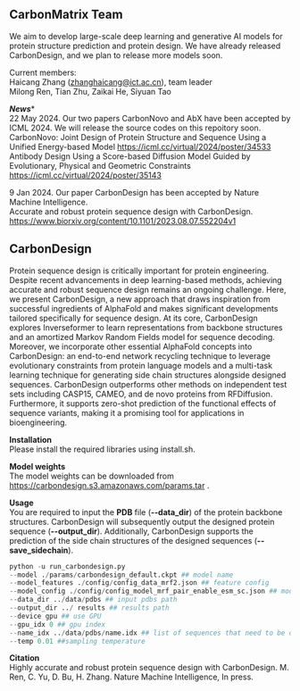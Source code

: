 ## CarbonMatrix Team
We aim to develop large-scale deep learning and generative AI models for protein structure prediction and protein design. We have already released CarbonDesign, and we plan to release more models soon.

Current members:\
Haicang Zhang (zhanghaicang@ict.ac.cn), team leader\
Milong Ren, Tian Zhu, Zaikai He, Siyuan Tao

***News****\
22 May 2024. Our two papers CarbonNovo and AbX have been accepted by ICML 2024. We will release the source codes on this repoitory soon.
CarbonNovo: Joint Design of Protein Structure and Sequence Using a Unified Energy-based Model <https://icml.cc/virtual/2024/poster/34533>  
Antibody Design Using a Score-based Diffusion Model Guided by Evolutionary, Physical and Geometric Constraints <https://icml.cc/virtual/2024/poster/35143>  


9 Jan 2024. Our paper CarbonDesign has been accepted by Nature Machine Intelligence.  
Accurate and robust protein sequence design with CarbonDesign. <https://www.biorxiv.org/content/10.1101/2023.08.07.552204v1> 



## CarbonDesign
Protein sequence design is critically important for protein engineering. Despite recent advancements in deep learning-based methods, achieving accurate and robust sequence design remains an ongoing challenge. Here, we present CarbonDesign, a new approach that draws inspiration from successful ingredients of AlphaFold and makes significant developments tailored specifically for sequence design. At its core, CarbonDesign explores Inverseformer to learn representations from backbone structures and an amortized Markov Random Fields model for sequence decoding. Moreover, we incorporate other essential AlphaFold concepts into CarbonDesign: an end-to-end network recycling technique to leverage evolutionary constraints from protein language models and a multi-task learning technique for generating side chain structures alongside designed sequences. CarbonDesign outperforms other methods on independent test sets including CASP15, CAMEO, and de novo proteins from RFDiffusion. Furthermore, it supports zero-shot prediction of the functional effects of sequence variants, making it a promising tool for applications in bioengineering.

**Installation**\
Please install the required libraries using install.sh.

**Model weights**\
The model weights can be downloaded from <https://carbondesign.s3.amazonaws.com/params.tar> .

**Usage**\
You are required to input the **PDB** file (**--data_dir**) of the protein backbone structures. CarbonDesign will subsequently output the designed protein sequence (**--output_dir**). Additionally, CarbonDesign supports the prediction of the side chain structures of the designed sequences (**--save_sidechain**).
````python
python -u run_carbondesign.py 
--model ./params/carbondesign_default.ckpt ## model name
--model_features ./config/config_data_mrf2.json ## feature config
--model_config ./config/config_model_mrf_pair_enable_esm_sc.json ## model config
--data_dir ../data/pdbs ## input pdbs path
--output_dir ../ results ## results path
--device gpu ## use GPU
--gpu_idx 0 ## gpu index
--name_idx ../data/pdbs/name.idx ## list of sequences that need to be designed is required
--temp 0.01 ##sampling temperature
````
**Citation**\
Highly accurate and robust protein sequence design with CarbonDesign.  M. Ren, C. Yu, D. Bu, H. Zhang. Nature Machine Intelligence, In press.
